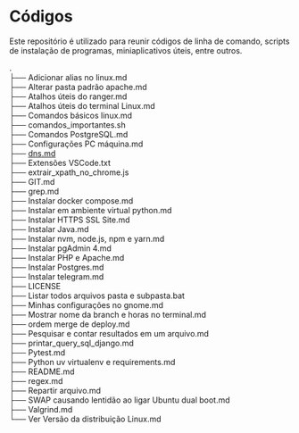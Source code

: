 # Códigos

Este repositório é utilizado para reunir códigos de linha de comando, scripts de instalação de programas, miniaplicativos úteis, entre outros.

.  
├── Adicionar alias no linux.md  
├── Alterar pasta padrão apache.md  
├── Atalhos úteis do ranger.md  
├── Atalhos úteis do terminal Linux.md  
├── Comandos básicos linux.md  
├── comandos_importantes.sh  
├── Comandos PostgreSQL.md  
├── Configurações PC máquina.md  
├── [dns.md](./dns.md)  
├── Extensões VSCode.txt  
├── extrair_xpath_no_chrome.js  
├── GIT.md  
├── grep.md  
├── Instalar docker compose.md  
├── Instalar em ambiente virtual python.md  
├── Instalar HTTPS SSL Site.md  
├── Instalar Java.md  
├── Instalar nvm, node.js, npm e yarn.md  
├── Instalar pgAdmin 4.md  
├── Instalar PHP e Apache.md  
├── Instalar Postgres.md  
├── Instalar telegram.md  
├── LICENSE  
├── Listar todos arquivos pasta e subpasta.bat  
├── Minhas configurações no gnome.md  
├── Mostrar nome da branch e horas no terminal.md  
├── ordem merge de deploy.md  
├── Pesquisar e contar resultados em um arquivo.md  
├── printar_query_sql_django.md  
├── Pytest.md  
├── Python uv virtualenv e requirements.md  
├── README.md  
├── regex.md  
├── Repartir arquivo.md  
├── SWAP causando lentidão ao ligar Ubuntu dual boot.md  
├── Valgrind.md  
└── Ver Versão da distribuição Linux.md  
